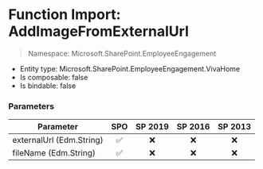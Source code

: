 # Function Import: AddImageFromExternalUrl

> Namespace: Microsoft.SharePoint.EmployeeEngagement

- Entity type: Microsoft.SharePoint.EmployeeEngagement.VivaHome
- Is composable: false
- Is bindable: false

### Parameters

Parameter | SPO | SP 2019 | SP 2016 | SP 2013
----------|:---:|:-------:|:-------:|:-------:
externalUrl (Edm.String) | ✅ | ❌ | ❌ | ❌
fileName (Edm.String) | ✅ | ❌ | ❌ | ❌